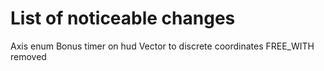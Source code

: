 # List of noticeable changes
Axis enum
Bonus timer on hud
Vector to discrete coordinates
FREE_WITH removed